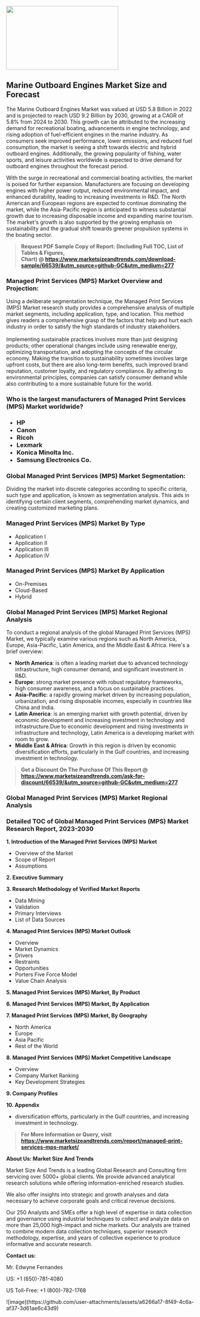 <p><img class="alignnone size-medium wp-image-20088" src="https://ffe5etoiles.com/wp-content/uploads/2024/12/MST1-300x171.png" alt="" width="300" height="171" /></p><h2>Marine Outboard Engines Market Size and Forecast</h2><p>The Marine Outboard Engines Market was valued at USD 5.8 Billion in 2022 and is projected to reach USD 9.2 Billion by 2030, growing at a CAGR of 5.8% from 2024 to 2030. This growth can be attributed to the increasing demand for recreational boating, advancements in engine technology, and rising adoption of fuel-efficient engines in the marine industry. As consumers seek improved performance, lower emissions, and reduced fuel consumption, the market is seeing a shift towards electric and hybrid outboard engines. Additionally, the growing popularity of fishing, water sports, and leisure activities worldwide is expected to drive demand for outboard engines throughout the forecast period.</p><p>With the surge in recreational and commercial boating activities, the market is poised for further expansion. Manufacturers are focusing on developing engines with higher power output, reduced environmental impact, and enhanced durability, leading to increasing investments in R&D. The North American and European regions are expected to continue dominating the market, while the Asia-Pacific region is anticipated to witness substantial growth due to increasing disposable income and expanding marine tourism. The market's growth is also supported by the growing emphasis on sustainability and the gradual shift towards greener propulsion systems in the boating sector.</p></p><blockquote id="" class=""><strong>Request PDF Sample Copy of Report: (Including Full TOC, List of Tables &amp; Figures, Chart)&nbsp;@&nbsp;<strong><a href="https://www.marketsizeandtrends.com/download-sample/66539/&utm_source=github-GC&utm_medium=277" target="_blank">https://www.marketsizeandtrends.com/download-sample/66539/&utm_source=github-GC&utm_medium=277</a></strong></strong></blockquote><h3 id="" class="">Managed Print Services (MPS) Market&nbsp;Overview and Projection:</h3><p id="" class="">Using a deliberate segmentation technique, the Managed Print Services (MPS) Market research study provides a comprehensive analysis of multiple market segments, including application, type, and location. This method gives readers a comprehensive grasp of the factors that help and hurt each industry in order to satisfy the high standards of industry stakeholders. <br /> <br />Implementing sustainable practices involves more than just designing products; other operational changes include using renewable energy, optimizing transportation, and adopting the concepts of the circular economy. Making the transition to sustainability sometimes involves large upfront costs, but there are also long-term benefits, such improved brand reputation, customer loyalty, and regulatory compliance. By adhering to environmental principles, companies can satisfy consumer demand while also contributing to a more sustainable future for the world.</p><h3 id="" class="">Who is the largest manufacturers of&nbsp;Managed Print Services (MPS) Market worldwide?</h3><h3 class=""><p><ul><li>HP </li><li> Canon </li><li> Ricoh </li><li> Lexmark </li><li> Konica Minolta Inc. </li><li> Samsung Electronics Co.</li></ul></p></h3><h3 id="" class="">Global&nbsp;Managed Print Services (MPS) Market Segmentation:</h3><p id="" class="">Dividing the market into discrete categories according to specific criteria, such type and application, is known as segmentation analysis. This aids in identifying certain client segments, comprehending market dynamics, and creating customized marketing plans.</p><h3 id="" class="">Managed Print Services (MPS) Market&nbsp;By Type</h3><p><p><ul><li>Application I </li><li> Application II </li><li> Application III </li><li> Application IV</p></li></ul></p></p><h3 id="" class="">Managed Print Services (MPS) Market&nbsp;By Application</h3><p class=""><p><ul><li>On-Premises </li><li> Cloud-Based </li><li> Hybrid</li></ul></p></p><h3 id="" class="">Global Managed Print Services (MPS) Market Regional Analysis</h3><p id="" class="">To conduct a regional analysis of the global Managed Print Services (MPS) Market, we typically examine various regions such as North America, Europe, Asia-Pacific, Latin America, and the Middle East &amp; Africa. Here's a brief overview:</p><ul><li><strong>North America</strong>: is often a leading market due to advanced technology infrastructure, high consumer demand, and significant investment in R&amp;D.</li><li><strong>Europe</strong>: strong market presence with robust regulatory frameworks, high consumer awareness, and a focus on sustainable practices.</li><li><strong>Asia-Pacific</strong>: a rapidly growing market driven by increasing population, urbanization, and rising disposable incomes, especially in countries like China and India.</li><li><strong>Latin America</strong>: is an emerging market with growth potential, driven by economic development and increasing investment in technology and infrastructure.Due to economic development and rising investments in infrastructure and technology, Latin America is a developing market with room to grow.</li><li><strong>Middle East &amp; Africa</strong>: Growth in this region is driven by economic diversification efforts, particularly in the Gulf countries, and increasing investment in technology.</li></ul><blockquote id="" class=""><strong>Get a Discount On The Purchase Of This Report @ <strong><a href="https://www.marketsizeandtrends.com/ask-for-discount/66539/&utm_source=github-GC&utm_medium=277" target="_blank">https://www.marketsizeandtrends.com/ask-for-discount/66539/&utm_source=github-GC&utm_medium=277</a></strong></strong></blockquote><h3 id="" class="">Global Managed Print Services (MPS) Market Regional Analysis</h3><h3 id="" class="">Detailed TOC of Global Managed Print Services (MPS) Market Research Report, 2023-2030</h3><p id="" class=""><strong>1. Introduction of the Managed Print Services (MPS) Market</strong></p><ul><li>Overview of the Market</li><li>Scope of Report</li><li>Assumptions</li></ul><p id="" class=""><strong>2. Executive Summary</strong></p><p id="" class=""><strong>3. Research Methodology of Verified Market Reports</strong></p><ul><li>Data Mining</li><li>Validation</li><li>Primary Interviews</li><li>List of Data Sources</li></ul><p id="" class=""><strong>4. Managed Print Services (MPS) Market Outlook</strong></p><ul><li>Overview</li><li>Market Dynamics</li><li>Drivers</li><li>Restraints</li><li>Opportunities</li><li>Porters Five Force Model</li><li>Value Chain Analysis</li></ul><p id="" class=""><strong>5. Managed Print Services (MPS) Market, By Product</strong></p><p id="" class=""><strong>6. Managed Print Services (MPS) Market, By Application</strong></p><p id="" class=""><strong>7. Managed Print Services (MPS) Market, By Geography</strong></p><ul><li>North America</li><li>Europe</li><li>Asia Pacific</li><li>Rest of the World</li></ul><p id="" class=""><strong>8. Managed Print Services (MPS) Market Competitive Landscape</strong></p><ul><li>Overview</li><li>Company Market Ranking</li><li>Key Development Strategies</li></ul><p id="" class=""><strong>9. Company Profiles</strong></p><p id="" class=""><strong>10. Appendix</strong></p><ul><li>diversification efforts, particularly in the Gulf countries, and increasing investment in technology.</li></ul><blockquote id="" class=""><strong>For More Information or Query, visit <strong><strong><a href="https://www.marketsizeandtrends.com/report/managed-print-services-mps-market/" target="_blank">https://www.marketsizeandtrends.com/report/managed-print-services-mps-market/</a></strong></strong></strong></blockquote><p id="" class=""><strong>About Us: Market Size And Trends</strong></p><p id="" class="">Market Size And Trends is a leading Global Research and Consulting firm servicing over 5000+ global clients. We provide advanced analytical research solutions while offering information-enriched research studies.</p><p id="" class="">We also offer insights into strategic and growth analyses and data necessary to achieve corporate goals and critical revenue decisions.</p><p id="" class="">Our 250 Analysts and SMEs offer a high level of expertise in data collection and governance using industrial techniques to collect and analyze data on more than 25,000 high-impact and niche markets. Our analysts are trained to combine modern data collection techniques, superior research methodology, expertise, and years of collective experience to produce informative and accurate research.</p><p id="" class=""><strong>Contact us:</strong></p><p id="" class="">Mr. Edwyne Fernandes</p><p id="" class="">US: +1 (650)-781-4080</p><p id="" class="">US Toll-Free: +1 (800)-782-1768</p>
![image](https://github.com/user-attachments/assets/a6266a17-8f49-4c6a-af37-3d61ae6c43d9)
